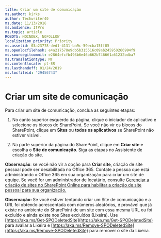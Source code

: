 ```yaml
---
title: Criar um site de comunicação
ms.author: kirks
author: Techwriter40
ms.date: 11/13/2018
ms.audience: ITPro
ms.topic: article
ROBOTS: NOINDEX, NOFOLLOW
localization_priority: Priority
ms.assetid: 03a23778-ded1-4131-ba9c-59ecba15ff05
ms.openlocfilehash: e4a217578e9db5b315516c09ab245950266994f9
ms.sourcegitcommit: e2864efcfb493b6e46b662b746661a61232bdba7
ms.translationtype: MT
ms.contentlocale: pt-BR
ms.lasthandoff: 01/24/2019
ms.locfileid: "29456743"
---
```

# <a name="create-a-communication-site"></a>Criar um site de comunicação

Para criar um site de comunicação, conclua as seguintes etapas: 
  
1. No canto superior esquerdo da página, clique o iniciador de aplicativo e selecione os blocos do SharePoint. Se você não vir os blocos do SharePoint, clique em **Sites** ou **todos os aplicativos** se SharePoint não estiver visível. 
    
2. Na parte superior da página do SharePoint, clique em **Criar site** e escolha o **Site de comunicação**. Siga as etapas no Assistente de criação do site. 
    
 **Observação**: se você não vir a opção para **Criar site**, criação de site pessoal pode ser desabilitada no Office 365. Contate a pessoa que está administrando o Office 365 em sua organização para criar um site de equipe. Se você for um administrador de locatário, consulte [Gerenciar a criação de sites no SharePoint Online para habilitar a criação de site pessoal para sua organização.](https://go.microsoft.com/fwlink/?linkid=2018780)
  
 **Observação:** Se você estiver tentando criar um Site de comunicação e a URL foi obtendo acrescentada com números aleatórios, é provável que já existe no ambiente do SharePoint de um site com essa mesma URL ou foi excluído e ainda existe nos Sites excluídos (Lixeira). Use [https://aka.ms/Get-SPODeletedSite](https://aka.ms/Get-SPODeletedSite) para avaliar a Lixeira e [https://aka.ms/Remove-SPODeletedSite](https://aka.ms/Remove-SPODeletedSite) para remover o site da Lixeira. 
  

